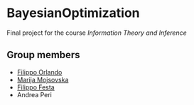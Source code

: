 # BayesianOptimization
Final project for the course *Information Theory and Inference*

## Group members
- [Filippo Orlando](https://github.com/Filorland)
- [Marija Mojsovska](https://github.com/MarijaMojsovska)
- [Filippo Festa](https://github.com/Filippo-Festa)
- Andrea Peri
